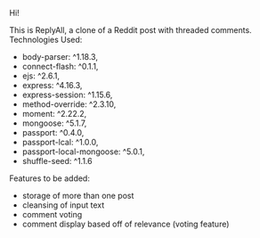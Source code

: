 Hi!

This is ReplyAll, a clone of a Reddit post with threaded comments.
<bold> Technologies Used: </bold>
<ul> 
    <li> body-parser: ^1.18.3,</li>
    <li> connect-flash: ^0.1.1,  </li>
    <li> ejs: ^2.6.1, </li>
    <li> express: ^4.16.3, </li>
    <li> express-session: ^1.15.6, </li>
    <li> method-override: ^2.3.10, </li>
    <li> moment: ^2.22.2, </li>
    <li> mongoose: ^5.1.7, </li>
    <li> passport: ^0.4.0, </li>
    <li> passport-lcal: ^1.0.0, </li>
    <li> passport-local-mongoose: ^5.0.1, </li>
    <li> shuffle-seed: ^1.1.6 </li>
</ul>

<bold> Features to be added: </bold>
<ul>
    <li> storage of more than one post </li> 
    <li> cleansing of input text </li> 
    <li> comment voting </li> 
    <li> comment display based off of relevance (voting feature) </li> 
</ul>

